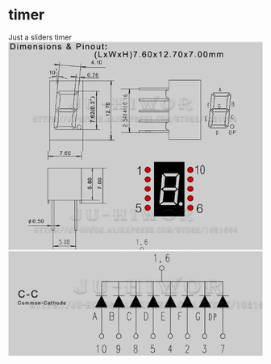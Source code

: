 # timer
Just a sliders timer<br/>
![Alt text](./04%20-%20schematics/led_digit_0_3_inch_1.png "Led digit 0.3 inch schematics 1")<br/>
![Alt text](./04%20-%20schematics/led_digit_0_3_inch_2.png "Led digit 0.3 inch schematics 2")
